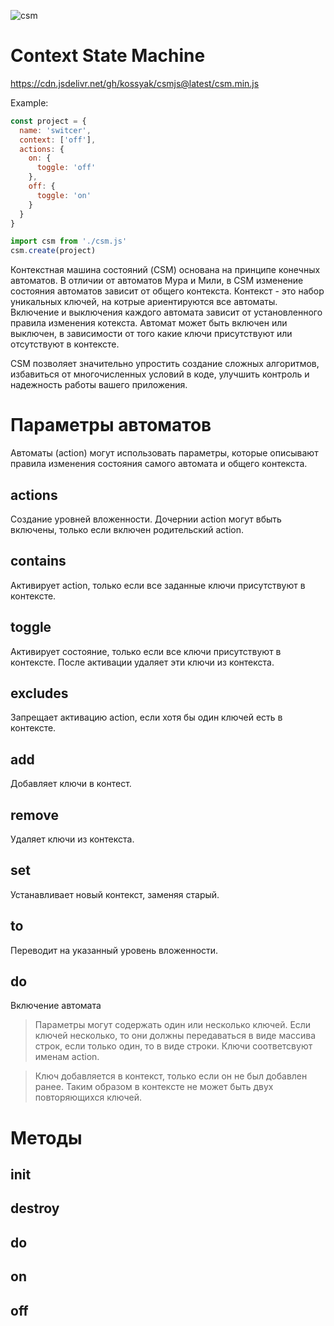 
![csm](https://user-images.githubusercontent.com/68551616/217037244-fb68e32e-d4df-4c56-b84d-f947b2bdc9bf.svg)

# Context State Machine

https://cdn.jsdelivr.net/gh/kossyak/csmjs@latest/csm.min.js

Example:
```js
const project = {
  name: 'switcer',
  context: ['off'],
  actions: {
    on: {
      toggle: 'off'
    },
    off: {
      toggle: 'on'
    }
  }
}
```

```js
import csm from './csm.js'
csm.create(project)
```
Контекстная машина состояний (CSM) основана на принципе конечных автоматов. В отличии от автоматов Мура и Мили, в CSM изменение состояния автоматов зависит от общего контекста. Контекст - это набор уникальных ключей, на котрые ариентируются все автоматы. Включение и выключения каждого автомата зависит от установленного правила изменения котекста. Автомат может быть включен или выключен, в зависимости от того какие ключи присутствуют или отсутствуют в контексте.

CSM позволяет значительно упростить создание сложных алгоритмов, избавиться от многочисленных условий в коде, улучшить контроль и надежность работы вашего приложения.

# Параметры автоматов
Автоматы (action) могут использовать параметры, которые описывают правила изменения состояния самого автомата и общего контекста.

## actions
Создание уровней вложенности. Дочернии action могут вбыть включены, только если включен родительский action.

## contains
Активирует action, только если все заданные ключи присутствуют в контексте.

## toggle
Активирует состояние, только если все ключи присутствуют в контексте. После активации удаляет эти ключи из контекста.

## excludes
Запрещает активацию action, если хотя бы один ключей есть в контексте.

## add
Добавляет ключи в контест.

## remove
Удаляет ключи из контекста.

## set
Устанавливает новый контекст, заменяя старый.

## to
Переводит на указанный уровень вложенности.

## do
Включение автомата

> Параметры могут содержать один или несколько ключей. Если ключей несколько, то они должны передаваться в виде массива строк, если только один, то в виде строки. Ключи соответсвуют именам action.

>  Ключ добавляется в контекст, только если он не был добавлен ранее. Таким образом в контексте не может быть двух повторяющихся ключей.

# Методы

## init


## destroy


## do


## on

## off
